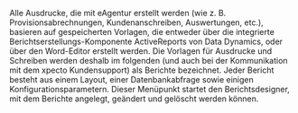 Alle Ausdrucke, die mit eAgentur erstellt werden (wie z. B. Provisionsabrechnungen, Kundenanschreiben, Auswertungen, etc.), basieren auf gespeicherten
Vorlagen, die entweder über die integrierte Berichtserstellungs-Komponente ActiveReports von Data Dynamics, oder über den Word-Editor erstellt
werden. Die Vorlagen für Ausdrucke und Schreiben werden deshalb im folgenden (und auch bei der Kommunikation mit dem xpecto Kundensupport) als
Berichte bezeichnet. Jeder Bericht besteht aus einem Layout, einer Datenbankabfrage sowie einigen Konfigurationsparametern. Dieser Menüpunkt startet
den Berichtsdesigner, mit dem Berichte angelegt, geändert und gelöscht werden können.
